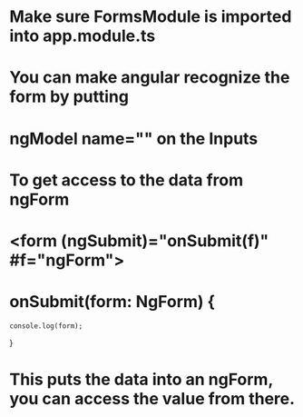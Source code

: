 # Make sure FormsModule is imported into app.module.ts

# You can make angular recognize the form by putting

# ngModel name="" on the Inputs

# To get access to the data from ngForm

# <form (ngSubmit)="onSubmit(f)" #f="ngForm">

# onSubmit(form: NgForm) {

    console.log(form);

}

# This puts the data into an ngForm, you can access the value from there.
